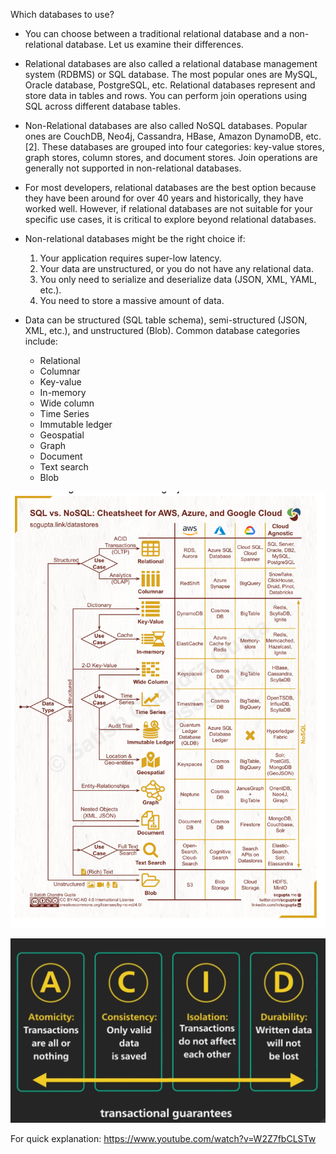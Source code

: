 Which databases to use?
- You can choose between a traditional relational database and a non-relational database. Let
us examine their differences.
- Relational databases are also called a relational database management system (RDBMS) or
SQL database. The most popular ones are MySQL, Oracle database, PostgreSQL, etc.
Relational databases represent and store data in tables and rows. You can perform join
operations using SQL across different database tables.
- Non-Relational databases are also called NoSQL databases. Popular ones are CouchDB,
Neo4j, Cassandra, HBase, Amazon DynamoDB, etc. [2]. These databases are grouped into
four categories: key-value stores, graph stores, column stores, and document stores. Join
operations are generally not supported in non-relational databases.
- For most developers, relational databases are the best option because they have been around
for over 40 years and historically, they have worked well. However, if relational databases
are not suitable for your specific use cases, it is critical to explore beyond relational
databases. 

- Non-relational databases might be the right choice if:
  1. Your application requires super-low latency.
  2. Your data are unstructured, or you do not have any relational data.
  3. You only need to serialize and deserialize data (JSON, XML, YAML, etc.).
  4. You need to store a massive amount of data.


- Data can be structured (SQL table schema), semi-structured (JSON,
XML, etc.), and unstructured (Blob).
Common database categories include:
  - Relational
  - Columnar
  - Key-value
  - In-memory
  - Wide column
  - Time Series
  - Immutable ledger
  - Geospatial
  - Graph
  - Document
  - Text search
  - Blob

![img_1.png](img_1.png)

![img.png](img.png)

For quick explanation: https://www.youtube.com/watch?v=W2Z7fbCLSTw
